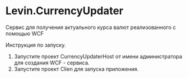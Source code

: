 # Levin.CurrencyUpdater
Сервис для получения актуального курса валют реализованного с помощью WCF

Инструкция по запуску. 
1) Запустите проект CurrencyUpdaterHost от имени администратора для создания WCF - сервиса. 
2) Запустите проект Clien для запуска приложения. 
